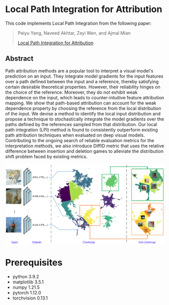 # Local Path Integration for Attribution

This code implements Local Path Integration from the following paper:

> Peiyu Yang, Naveed Akhtar, Zeyi Wen, and Ajmal Mian
>
> [Local Path Integration for Attribution](https://scholar.google.com/scholar?cluster=4845895326140495709&hl=en&oi=scholarr)

## Abstract

Path attribution methods are a popular tool to interpret a visual model's prediction on an input. They integrate model gradients for the input features over a path defined between the input and a reference, thereby satisfying certain desirable theoretical properties. However, their reliability hinges on the choice of the reference. Moreover, they do not exhibit weak dependence on the input, which leads to counter-intuitive feature attribution mapping. We show that path-based attribution can account for the weak dependence property by choosing the reference from the local distribution of the input. We devise a method to identify the local input distribution and propose a technique to stochastically integrate the model gradients over the paths defined by the references sampled from that distribution. Our local path integration (LPI) method is found to consistently outperform existing path attribution techniques when evaluated on deep visual models. Contributing to the ongoing search of reliable evaluation metrics for the interpretation methods, we also introduce  DiffID metric that uses the relative difference between insertion and deletion games to alleviate the distribution shift problem faced by existing metrics.

![LPI](figs/LPI.png)


# Prerequisites

- python 3.9.2
- matplotlib 3.5.1
- numpy 1.21.5
- pytorch 1.12.0
- torchvision 0.13.1

